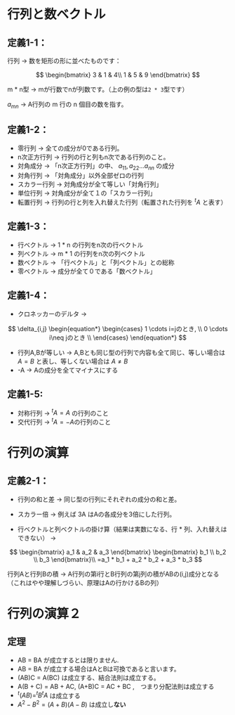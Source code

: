 

# 行列と数ベクトル

## 定義1-1：

行列 -> 数を矩形の形に並べたものです：

$$
\begin{bmatrix}
3 & 1 & 4\\
1 & 5 & 9
\end{bmatrix}
$$



m * n型 -> mが行数でnが列数です。（上の例の型は`2 * 3`型です）

$a_{mn}$ -> A行列の m 行の n 個目の数を指す。


## 定義1-2：

- 零行列 -> 全ての成分が0である行列。
- n次正方行列 -> 行列の行と列もn次である行列のこと。
- 対角成分 -> 「n次正方行列」の中、 $a_{11}, a_{22} \ldots a_{nn}$ の成分
- 対角行列 -> 「対角成分」以外全部ゼロの行列
- スカラー行列 -> 対角成分が全て等しい「対角行列」
- 単位行列 -> 対角成分が全て１の「スカラー行列」
- 転置行列 -> 行列の行と列を入れ替えた行列（転置された行列を $^tA$ と表す）


## 定義1-3：

- 行ベクトル -> 1 * n の行列をn次の行ベクトル
- 列ベクトル -> m * 1 の行列をn次の列ベクトル
- 数ベクトル -> 「行ベクトル」と「列ベクトル」との総称
- 零ベクトル -> 成分が全て０である「数ベクトル」

## 定義1-4：

- クロネッカーのデルタ ->

$$
\delta_{i,j} 
\begin{equation*}
   \begin{cases}
      1 \cdots i=jのとき, \\
      0 \cdots i\neq jのとき \\
   \end{cases}
\end{equation*}
$$

- 行列A,Bが等しい -> A,Bとも同じ型の行列で内容も全て同じ、等しい場合は $A=B$ と表し、等しくない場合は $A\neq B$
- -A -> Aの成分を全てマイナスにする

## 定義1-5:

- 対称行列 -> $^tA=A$ の行列のこと
- 交代行列 -> $^tA=-A$の行列のこと

# 行列の演算

## 定義2-1：

- 行列の和と差 -> 同じ型の行列にそれぞれの成分の和と差。
- スカラー倍 -> 例えば 3A はAの各成分を3倍にした行列。

- 行ベクトルと列ベクトルの掛け算（結果は実数になる、行 * 列、入れ替えはできない） ->

$$
\begin{bmatrix}
a_1 & a_2 & a_3
\end{bmatrix}
\begin{bmatrix}
b_1 \\
b_2 \\
b_3
\end{bmatrix}\\
=a_1 * b_1 + a_2 * b_2 + a_3 * b_3
$$

行列Aと行列Bの積 -> A行列の第i行とB行列の第j列の積がABの(i,j)成分となる（これはやや理解しづらい、原理はAの行かけるBの列）

# 行列の演算２

## 定理

- AB = BA が成立するとは限りません.
- AB = BA が成立する場合はAとBは可換であると言います。
- (AB)C = A(BC) は成立する、結合法則は成立する。
- A(B + C) = AB + AC, (A+B)C = AC + BC ,　つまり分配法則は成立する
- $^t(AB)=^tB^tA$ は成立する
- $A^2 − B^2 = (A + B)(A − B)$ は成立し**ない**

